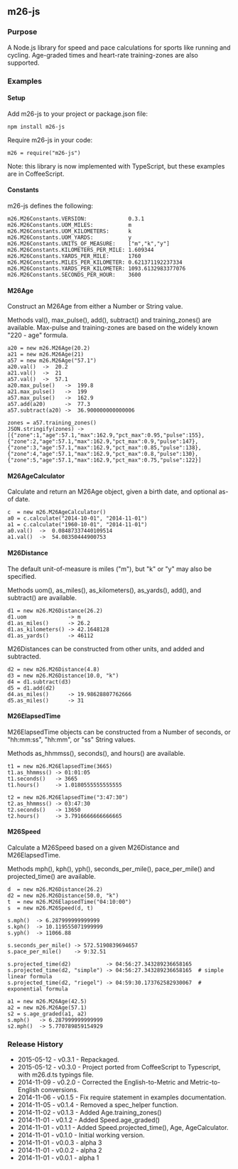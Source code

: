 ## m26-js

### Purpose

A Node.js library for speed and pace calculations for sports like running and cycling.
Age-graded times and heart-rate training-zones are also supported.

### Examples

#### Setup

Add m26-js to your project or package.json file:
```
npm install m26-js
```

Require m26-js in your code:
```
m26 = require("m26-js")
```

Note: this library is now implemented with TypeScript, but these examples are in CoffeeScript.

#### Constants

m26-js defines the following:
```
m26.M26Constants.VERSION:             0.3.1
m26.M26Constants.UOM_MILES:           m
m26.M26Constants.UOM_KILOMETERS:      k
m26.M26Constants.UOM_YARDS:           y
m26.M26Constants.UNITS_OF_MEASURE:    ["m","k","y"]
m26.M26Constants.KILOMETERS_PER_MILE: 1.609344
m26.M26Constants.YARDS_PER_MILE:      1760
m26.M26Constants.MILES_PER_KILOMETER: 0.621371192237334
m26.M26Constants.YARDS_PER_KILOMETER: 1093.6132983377076
m26.M26Constants.SECONDS_PER_HOUR:    3600
```

#### M26Age

Construct an M26Age from either a Number or String value.

Methods val(), max_pulse(), add(), subtract() and training_zones() are available.
Max-pulse and training-zones are based on the widely known "220 - age" formula.
```
a20 = new m26.M26Age(20.2)
a21 = new m26.M26Age(21)
a57 = new m26.M26Age("57.1")
a20.val()  ->  20.2
a21.val()  ->  21
a57.val()  ->  57.1
a20.max_pulse()   ->  199.8
a21.max_pulse()   ->  199
a57.max_pulse()   ->  162.9
a57.add(a20)      ->  77.3
a57.subtract(a20) ->  36.900000000000006

zones = a57.training_zones()
JSON.stringify(zones) -> [{"zone":1,"age":57.1,"max":162.9,"pct_max":0.95,"pulse":155},{"zone":2,"age":57.1,"max":162.9,"pct_max":0.9,"pulse":147},{"zone":3,"age":57.1,"max":162.9,"pct_max":0.85,"pulse":138},{"zone":4,"age":57.1,"max":162.9,"pct_max":0.8,"pulse":130},{"zone":5,"age":57.1,"max":162.9,"pct_max":0.75,"pulse":122}]
```

#### M26AgeCalculator

Calculate and return an M26Age object, given a birth date, and optional as-of date.

```
c  = new m26.M26AgeCalculator()
a0 = c.calculate("2014-10-01", "2014-11-01")
a1 = c.calculate("1960-10-01", "2014-11-01")
a0.val()  ->  0.08487337440109514
a1.val()  ->  54.08350444900753
```

#### M26Distance

The default unit-of-measure is miles ("m"), but "k" or "y" may also be specified.

Methods uom(), as_miles(), as_kilometers(), as_yards(), add(), and subtract() are available.
```
d1 = new m26.M26Distance(26.2)
d1.uom             -> m
d1.as_miles()      -> 26.2
d1.as_kilometers() -> 42.1648128
d1.as_yards()      -> 46112
```

M26Distances can be constructed from other units, and added and subtracted.
```
d2 = new m26.M26Distance(4.8)
d3 = new m26.M26Distance(10.0, "k")
d4 = d1.subtract(d3)
d5 = d1.add(d2)
d4.as_miles()      -> 19.98628807762666
d5.as_miles()      -> 31
```
#### M26ElapsedTime

M26ElapsedTime objects can be constructed from a Number of seconds, or "hh:mm:ss", "hh:mm", or "ss" String values.

Methods as_hhmmss(), seconds(), and hours() are available.
```
t1 = new m26.M26ElapsedTime(3665)
t1.as_hhmmss() -> 01:01:05
t1.seconds()   -> 3665
t1.hours()     -> 1.0180555555555555

t2 = new m26.M26ElapsedTime("3:47:30")
t2.as_hhmmss() -> 03:47:30
t2.seconds()   -> 13650
t2.hours()     -> 3.7916666666666665
```

#### M26Speed

Calculate a M26Speed based on a given M26Distance and M26ElapsedTime.

Methods mph(), kph(), yph(), seconds_per_mile(), pace_per_mile() and projected_time() are available.
```
d  = new m26.M26Distance(26.2)
d2 = new m26.M26Distance(50.0, "k")
t  = new m26.M26ElapsedTime("04:10:00")
s  = new m26.M26Speed(d, t)

s.mph()  -> 6.287999999999999
s.kph()  -> 10.119555071999999
s.yph()  -> 11066.88

s.seconds_per_mile() -> 572.5190839694657
s.pace_per_mile()    -> 9:32.51

s.projected_time(d2)           -> 04:56:27.343289236658165
s.projected_time(d2, "simple") -> 04:56:27.343289236658165  # simple linear formula
s.projected_time(d2, "riegel") -> 04:59:30.173762582930067  # exponential formula

a1 = new m26.M26Age(42.5)
a2 = new m26.M26Age(57.1)
s2 = s.age_graded(a1, a2)
s.mph()   -> 6.287999999999999
s2.mph()  -> 5.770789859154929
```

### Release History

* 2015-05-12 - v0.3.1 - Repackaged.
* 2015-05-12 - v0.3.0 - Project ported from CoffeeScript to Typescript, with m26.d.ts typings file.
* 2014-11-09 - v0.2.0 - Corrected the English-to-Metric and Metric-to-English conversions.
* 2014-11-06 - v0.1.5 - Fix require statement in examples documentation.
* 2014-11-05 - v0.1.4 - Removed a spec_helper function.
* 2014-11-02 - v0.1.3 - Added Age.training_zones()
* 2014-11-01 - v0.1.2 - Added Speed.age_graded()
* 2014-11-01 - v0.1.1 - Added Speed.projected_time(), Age, AgeCalculator.
* 2014-11-01 - v0.1.0 - Initial working version.
* 2014-11-01 - v0.0.3 - alpha 3
* 2014-11-01 - v0.0.2 - alpha 2
* 2014-11-01 - v0.0.1 - alpha 1
